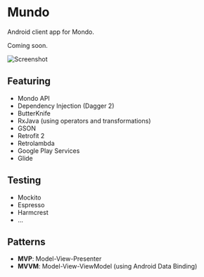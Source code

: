 # Mundo
Android client app for Mondo.

Coming soon.

![Screenshot](https://raw.githubusercontent.com/remychantenay/Mundo/master/screenshots.png)

## Featuring
* Mondo API
* Dependency Injection (Dagger 2)
* ButterKnife
* RxJava (using operators and transformations)
* GSON
* Retrofit 2
* Retrolambda
* Google Play Services
* Glide

## Testing
* Mockito
* Espresso
* Harmcrest
* ...

## Patterns
* **MVP**: Model-View-Presenter
* **MVVM**: Model-View-ViewModel (using Android Data Binding)
